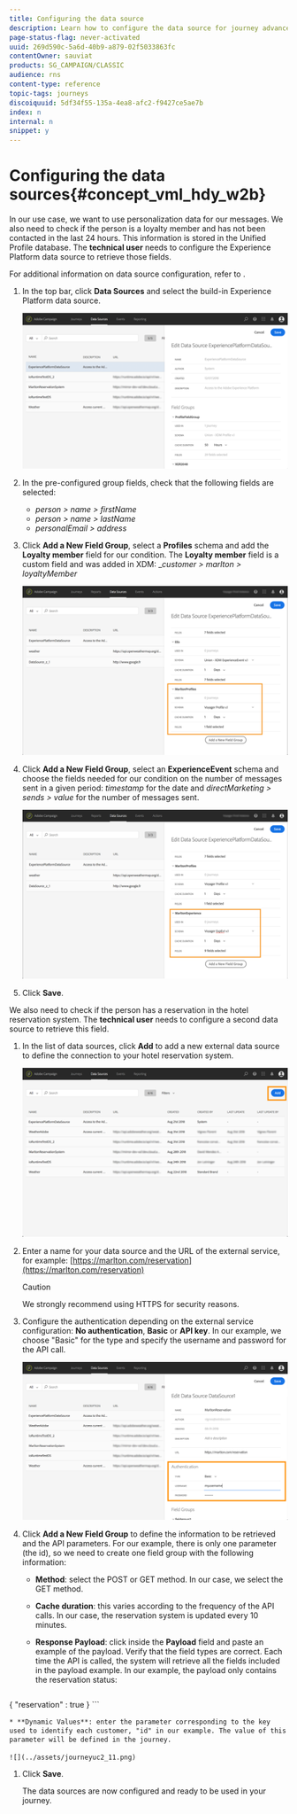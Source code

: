 ```yaml
---
title: Configuring the data source
description: Learn how to configure the data source for journey advanced use case
page-status-flag: never-activated
uuid: 269d590c-5a6d-40b9-a879-02f5033863fc
contentOwner: sauviat
products: SG_CAMPAIGN/CLASSIC
audience: rns
content-type: reference
topic-tags: journeys
discoiquuid: 5df34f55-135a-4ea8-afc2-f9427ce5ae7b
index: n
internal: n
snippet: y
---
```


# Configuring the data sources{#concept_vml_hdy_w2b}

In our use case, we want to use personalization data for our messages. We also need to check if the person is a loyalty member and has not been contacted in the last 24 hours. This information is stored in the Unified Profile database. The **technical user** needs to configure the Experience Platform data source to retrieve those fields.

For additional information on data source configuration, refer to [](../datasource/ds.md#concept_s1s_dqt_52b).

1. In the top bar, click **Data Sources** and select the build-in Experience Platform data source.

    ![](../assets/journey23.png)

1. In the pre-configured group fields, check that the following fields are selected:

    * _person > name > firstName_
    * _person > name > lastName_
    * _personalEmail > address_

1. Click **Add a New Field Group**, select a **Profiles** schema and add the **Loyalty member** field for our condition. The **Loyalty member** field is a custom field and was added in XDM: __customer > marlton > loyaltyMember_

    ![](../assets/journeyuc2_6.png)

1. Click **Add a New Field Group**, select an **ExperienceEvent** schema and choose the fields needed for our condition on the number of messages sent in a given period: _timestamp_ for the date and _directMarketing > sends > value_ for the number of messages sent.

    ![](../assets/journeyuc2_7.png)

1. Click **Save**.

We also need to check if the person has a reservation in the hotel reservation system. The **technical user** needs to configure a second data source to retrieve this field.

1. In the list of data sources, click **Add** to add a new external data source to define the connection to your hotel reservation system.

    ![](../assets/journeyuc2_9.png)

1. Enter a name for your data source and the URL of the external service, for example: [https://marlton.com/reservation](https://marlton.com/reservation)

    >[!CAUTION]
    >
    >We strongly recommend using HTTPS for security reasons.

1. Configure the authentication depending on the external service configuration: **No authentication**, **Basic** or **API key**. In our example, we choose "Basic" for the type and specify the username and password for the API call.

    ![](../assets/journeyuc2_10.png)

1. Click **Add a New Field Group** to define the information to be retrieved and the API parameters. For our example, there is only one parameter (the id), so we need to create one field group with the following information:

    * **Method**: select the POST or GET method. In our case, we select the GET method.
    * **Cache duration**: this varies according to the frequency of the API calls. In our case, the reservation system is updated every 10 minutes.
    * **Response Payload**: click inside the **Payload** field and paste an example of the payload. Verify that the field types are correct. Each time the API is called, the system will retrieve all the fields included in the payload example. In our example, the payload only contains the reservation status:

        ```
{
"reservation" : true
}
        ```

    * **Dynamic Values**: enter the parameter corresponding to the key used to identify each customer, "id" in our example. The value of this parameter will be defined in the journey.

    ![](../assets/journeyuc2_11.png)

1. Click **Save**.

    The data sources are now configured and ready to be used in your journey.
